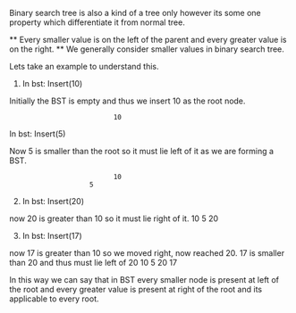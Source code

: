 Binary search tree is also a kind of a tree only however its some one property which differentiate it from 
normal tree.

** Every smaller value is on the left of the parent and every greater value is on the right.
** We generally consider smaller values in binary search tree.


Lets take an example to understand this.

1. In bst: Insert(10)

Initially the BST is empty and thus we insert 10 as the root node.
                             
                              10

In bst: Insert(5)

Now 5 is smaller than the root so it must lie left of it as we are forming a BST.

                              10
                        5

2. In bst: Insert(20)
   
now 20 is greater than 10 so it must lie right of it.
                                       10
                                5             20

3. In bst: Insert(17)

now 17 is greater than 10 so we moved right, now reached 20. 17 is smaller than 20 and thus must lie left of 20 
                                      10
                                5           20
                                         17

In this way we can say that in BST every smaller node is present at left of the root and every greater value is
present at right of the root and its applicable to every root.